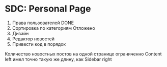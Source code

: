 SDC: Personal Page
===
1) Права пользователей DONE
2) Сортировка по категориям Отложено
3) Дизайн
4) Редактор новостей
5) Привести код в порядок

Количество новостных постов на одной странице ограниченно
Content left имел точно такую же длину, как Sidebar right